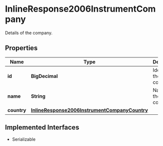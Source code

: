 

# InlineResponse2006InstrumentCompany

Details of the company.

## Properties

Name | Type | Description | Notes
------------ | ------------- | ------------- | -------------
**id** | **BigDecimal** | Identifier of the company. |  [optional]
**name** | **String** | Name of the company. |  [optional]
**country** | [**InlineResponse2006InstrumentCompanyCountry**](InlineResponse2006InstrumentCompanyCountry.md) |  |  [optional]


## Implemented Interfaces

* Serializable


